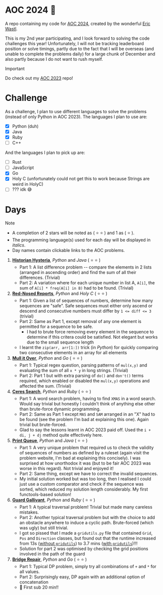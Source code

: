 # AOC 2024 :santa:
A repo containing my code for [AOC 2024](https://adventofcode.com/2024/about), created by the wonderful [Eric Wastl](https://was.tl/).

This is my 2nd year participating, and I look forward to solving the code challenges this year! Unfortunately, I will not be tracking leaderboard position or solve timings, partly due to the fact that I will be overseas (and unable to complete the problems daily) for a large chunk of December and also partly because I do not want to rush myself.

> [!IMPORTANT]
> Do check out my [AOC 2023](https://github.com/KrashKart/aoc-2023) repo!

# Challenge
As a challenge, I plan to use different languages to solve the problems (instead of only Python in AOC 2023). The languages I plan to use are:

- [x] Python (duh)
- [x] Java
- [x] Ruby
- [ ] C++

And the languages I plan to pick up are:

- [ ] Rust
- [ ] JavaScript
- [x] Go
- [x] Holy C (unfortunately could not get this to work because Strings are weird in HolyC)
- [ ] ??? idk :sweat_smile:

# Days
> [!NOTE]
>  * A completion of 2 stars will be noted as ( :star: :star: ) and 1 as ( :star: ).
>  * The programming language(s) used for each day will be displayed in *italics*.
>  * Day names contain clickable links to the AOC problems.

1. [**Historian Hysteria**](https://adventofcode.com/2024/day/1), *Python* and *Java* ( :star: :star: )
    * Part 1: A list difference problem -- compare the elements in 2 lists (arranged in ascending order) and find the sum of all their differences. (Trivial)
    * Part 2: A variation where for each unique number in list A, `A[i]`, the sum of `A[i] * freq(A[i] in B)` had to be found. (Trivial)
2. [**Red-Nosed Reports**](https://adventofcode.com/2024/day/2), *Python* and *Holy C* ( :star: :star: )
    * Part 1: Given a list of sequences of numbers, determine how many sequences are "safe". Safe sequences must either only ascend or descend and consecutive numbers must differ by `1 <= diff <= 3` (trivial)
    * Part 2: Same as Part 1, except removal of any one element is permitted for a sequence to be safe.
        * I had to brute force removing every element in the sequence to determine if this critera could be satisfied. Not elegant but works due to the small sequence length
    * I learnt the `zip(arr, arr[1:])` trick (in *Python*) for quickly comparing two consecutive elements in an array for all elements
3. [**Mull it Over**](https://adventofcode.com/2024/day/3), *Python* and *Go* ( :star: :star: )
    * Part 1: Typical regex question, parsing patterns of `mul(x,y)` and evaluating the sum of all `x * y` in long strings. (Trivial)
    * Part 2: Part 1 but with extra parsing of `do()` and `don't()` terms required, which enabled or disabled the `mul(x,y)` operations and affected the sum. (Trivial)
4. [**Ceres Search**](https://adventofcode.com/2024/day/4), *Python* and *Ruby* ( :star: :star: )
    * Part 1: A word search problem, having to find `XMAS` in a word search. Would say trivial but honestly I couldn't think of anything else other than brute-force dynamic programming.
    * Part 2: Same as Part 1 except `MAS` and `SAM` arranged in an "X" had to be found (see the problem I'm bad at explaining this one). Again trivial but brute-forced.
    * Glad to say the lessons learnt in AOC 2023 paid off. Used the `i + di, j + dj` method quite effectively here.
5. [**Print Queue**](https://adventofcode.com/2024/day/5), *Python* and *Java* ( :star: :star: )
    * Part 1: A very unique problem that required us to check the validity of sequences of numbers as defined by a ruleset (again visit the problem website, I'm bad at explaining this concisely). I was surprised at how unorthodox it was (but to be fair AOC 2023 was worse in this regard). Not trivial and enjoyed it!
    * Part 2: Same thing, except we have to correct the invalid sequences.
    * My initial solution worked but was too long, then I realised I could just use a custom comparator and check if the sequence was sorted, which reduced my solution length considerably. My first functools-based solution! 
6. [**Guard Gallivant**](https://adventofcode.com/2024/day/6), *Python* and *Ruby* ( :star: :star: )
    * Part 1: A typical traversal problem! Trivial but made many careless mistakes.
    * Part 2: Another typical traversal problem but with the choice to add an obstacle anywhere to induce a cyclic path. Brute-forced (which was ugly) but still trivial.
    * I got so pissed that I made a `gridutils.py` file that contained `Grid`, `Pos` and `Direction` classes, but found out that the runtime increased from 13s ([without `gridutils`](./day_06/day_06_withoutGrid.py])) to 3.7 mins ([with `gridutils`](./day_06/day_06_withGrid.py))!!! 
    * Solution for part 2 was optimised by checking the grid positions involved in the path of the guard
7. [**Bridge Repair**](https://adventofcode.com/2024/day/7), *Python* and *Go* ( :star: :star: )
    * Part 1: Typical DP problem, simply try all combinations of `+` and `*` for all values.
    * Part 2: Surprisingly easy, DP again with an additional option of concatenation
    * :tada: First sub 20 min!!
